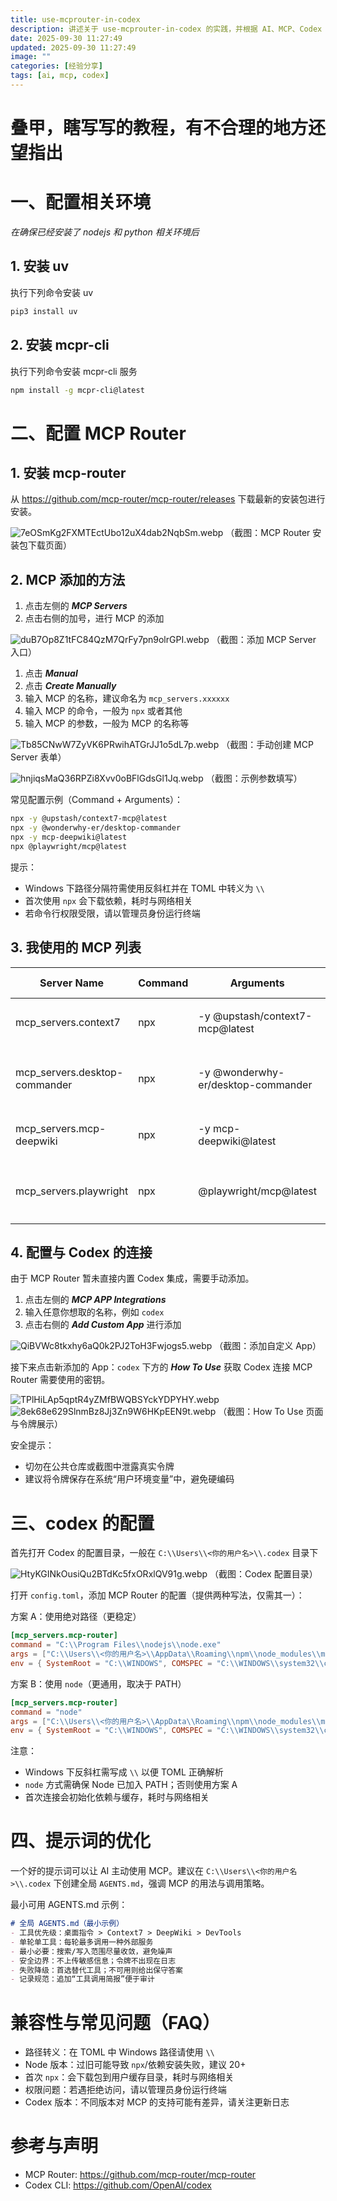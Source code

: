 ```yaml
---
title: use-mcprouter-in-codex
description: 讲述关于 use-mcprouter-in-codex 的实践，并根据 AI、MCP、Codex 给出经验分享与坑位总结。
date: 2025-09-30 11:27:49
updated: 2025-09-30 11:27:49
image: ""
categories: [经验分享]
tags: [ai, mcp, codex]
---
```


# 叠甲，瞎写写的教程，有不合理的地方还望指出

# 一、配置相关环境

*在确保已经安装了 nodejs 和 python 相关环境后*

## 1. 安装 uv

执行下列命令安装 uv

```bash
pip3 install uv
```
## 2. 安装 mcpr-cli

执行下列命令安装 mcpr-cli 服务

```bash
npm install -g mcpr-cli@latest
```

# 二、配置 MCP Router

## 1. 安装 mcp-router

从 https://github.com/mcp-router/mcp-router/releases 下载最新的安装包进行安装。

![7eOSmKg2FXMTEctUbo12uX4dab2NqbSm.webp](https://cdn.nodeimage.com/i/7eOSmKg2FXMTEctUbo12uX4dab2NqbSm.webp)
（截图：MCP Router 安装包下载页面）
## 2. MCP 添加的方法

1. 点击左侧的 ***MCP Servers***
2. 点击右侧的加号，进行 MCP 的添加

![duB7Op8Z1tFC84QzM7QrFy7pn9olrGPI.webp](https://cdn.nodeimage.com/i/duB7Op8Z1tFC84QzM7QrFy7pn9olrGPI.webp)
（截图：添加 MCP Server 入口）

1. 点击 ***Manual***
2. 点击 ***Create Manually***
3. 输入 MCP 的名称，建议命名为 `mcp_servers.xxxxxx`
4. 输入 MCP 的命令，一般为 `npx` 或者其他
5. 输入 MCP 的参数，一般为 MCP 的名称等

![Tb85CNwW7ZyVK6PRwihATGrJJ1o5dL7p.webp](https://cdn.nodeimage.com/i/Tb85CNwW7ZyVK6PRwihATGrJJ1o5dL7p.webp)
（截图：手动创建 MCP Server 表单）

![hnjiqsMaQ36RPZi8Xvv0oBFlGdsGl1Jq.webp](https://cdn.nodeimage.com/i/hnjiqsMaQ36RPZi8Xvv0oBFlGdsGl1Jq.webp)
（截图：示例参数填写）

常见配置示例（Command + Arguments）：

```bash
npx -y @upstash/context7-mcp@latest
npx -y @wonderwhy-er/desktop-commander
npx -y mcp-deepwiki@latest
npx @playwright/mcp@latest
```
提示：
- Windows 下路径分隔符需使用反斜杠并在 TOML 中转义为 `\\`
- 首次使用 `npx` 会下载依赖，耗时与网络相关
- 若命令行权限受限，请以管理员身份运行终端

## 3. 我使用的 MCP 列表

| Server Name | Command | Arguments | Environment Variables | 用途 |
| --- | --- | --- | --- | --- |
| mcp_servers.context7 | npx | -y @upstash/context7-mcp@latest |  | 官方文档聚合与检索 |
| mcp_servers.desktop-commander | npx | -y @wonderwhy-er/desktop-commander |  | 本地文件/进程/搜索/编辑/REPL |
| mcp_servers.mcp-deepwiki | npx | -y mcp-deepwiki@latest |  | 文档仓库补充检索 |
| mcp_servers.playwright | npx | @playwright/mcp@latest |  | 页面自动化与截图校验 |
## 4. 配置与 Codex 的连接

由于 MCP Router 暂未直接内置 Codex 集成，需要手动添加。

1. 点击左侧的 ***MCP APP Integrations***
2. 输入任意你想取的名称，例如 `codex`
3. 点击右侧的 ***Add Custom App*** 进行添加

![QiBVWc8tkxhy6aQ0k2PJ2ToH3Fwjogs5.webp](https://cdn.nodeimage.com/i/QiBVWc8tkxhy6aQ0k2PJ2ToH3Fwjogs5.webp)
（截图：添加自定义 App）

接下来点击新添加的 App：`codex` 下方的 ***How To Use*** 获取 Codex 连接 MCP Router 需要使用的密钥。

![TPlHiLAp5qptR4yZMfBWQBSYckYDPYHY.webp](https://cdn.nodeimage.com/i/TPlHiLAp5qptR4yZMfBWQBSYckYDPYHY.webp)
![8ek68e629SlnmBz8Jj3Zn9W6HKpEEN9t.webp](https://cdn.nodeimage.com/i/8ek68e629SlnmBz8Jj3Zn9W6HKpEEN9t.webp)
（截图：How To Use 页面与令牌展示）

安全提示：
- 切勿在公共仓库或截图中泄露真实令牌
- 建议将令牌保存在系统“用户环境变量”中，避免硬编码
# 三、codex 的配置

首先打开 Codex 的配置目录，一般在 `C:\\Users\\<你的用户名>\\.codex` 目录下

![HtyKGINkOusiQu2BTdKc5fxORxlQV91g.webp](https://cdn.nodeimage.com/i/HtyKGINkOusiQu2BTdKc5fxORxlQV91g.webp)
（截图：Codex 配置目录）

打开 `config.toml`，添加 MCP Router 的配置（提供两种写法，仅需其一）：

方案 A：使用绝对路径（更稳定）

```toml
[mcp_servers.mcp-router]
command = "C:\\Program Files\\nodejs\\node.exe"
args = ["C:\\Users\\<你的用户名>\\AppData\\Roaming\\npm\\node_modules\\mcpr-cli\\dist\\mcpr.js", "connect"]
env = { SystemRoot = "C:\\WINDOWS", COMSPEC = "C:\\WINDOWS\\system32\\cmd.exe", MCPR_TOKEN = "<你的_MCPR_TOKEN>" }
```

方案 B：使用 `node`（更通用，取决于 PATH）

```toml
[mcp_servers.mcp-router]
command = "node"
args = ["C:\\Users\\<你的用户名>\\AppData\\Roaming\\npm\\node_modules\\mcpr-cli\\dist\\mcpr.js", "connect"]
env = { SystemRoot = "C:\\WINDOWS", COMSPEC = "C:\\WINDOWS\\system32\\cmd.exe", MCPR_TOKEN = "<你的_MCPR_TOKEN>" }
```
注意：
- Windows 下反斜杠需写成 `\\` 以便 TOML 正确解析
- `node` 方式需确保 Node 已加入 PATH；否则使用方案 A
- 首次连接会初始化依赖与缓存，耗时与网络相关

# 四、提示词的优化

一个好的提示词可以让 AI 主动使用 MCP。建议在 `C:\\Users\\<你的用户名>\\.codex` 下创建全局 `AGENTS.md`，强调 MCP 的用法与调用策略。

最小可用 AGENTS.md 示例：

```md
# 全局 AGENTS.md（最小示例）
- 工具优先级：桌面指令 > Context7 > DeepWiki > DevTools
- 单轮单工具：每轮最多调用一种外部服务
- 最小必要：搜索/写入范围尽量收敛，避免噪声
- 安全边界：不上传敏感信息；令牌不出现在日志
- 失败降级：首选替代工具；不可用则给出保守答案
- 记录规范：追加“工具调用简报”便于审计
```
# 兼容性与常见问题（FAQ）

- 路径转义：在 TOML 中 Windows 路径请使用 `\\`
- Node 版本：过旧可能导致 `npx`/依赖安装失败，建议 20+
- 首次 `npx`：会下载包到用户缓存目录，耗时与网络相关
- 权限问题：若遇拒绝访问，请以管理员身份运行终端
- Codex 版本：不同版本对 MCP 的支持可能有差异，请关注更新日志

# 参考与声明

- MCP Router: https://github.com/mcp-router/mcp-router
- Codex CLI: https://github.com/OpenAI/codex
